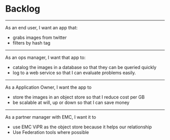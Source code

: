 # Backlog

---

As an end user, I want an app that:

* grabs images from twitter
* filters by hash tag

---

As an ops manager, I want that app to:


* catalog the images in a database so that they can be queried quickly
* log to a web service so that I can evaluate problems easily.

---

As a Application Owner, I want the app to

* store the images in an object store so that I reduce cost per GB
* be scalable at will, up or down so that I can save money

---

As a partner manager with EMC, I want it to


* use EMC ViPR as the object store because it helps our relationship
* Use Federation tools where possible
